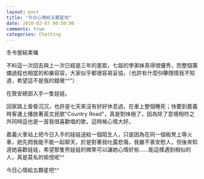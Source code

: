 ```yaml
---
layout: post
title: "今日心情給五顆星吧"
date: 2010-02-07 00:50:00
comments: true
categories: Chatting
---
```

<p>冬令營結束囉</p><p>不料這一次回去與上一次已經是三年的差距，七屆的學弟妹真得很優秀，而整個籌備過程也相當的和樂容容，大家似乎都很容易妥協，（也許有什麼<s>引擎</s>隱情我不知道，希望這不是我的錯覺^^"）</p><p>在敦安總部入手一隻娃娃。</p><p>回家路上昏昏沉沉，也許是七天來沒有好好休息過，在車上整個睡死；快要到嘉義時客運上播放著英文民歌"Country Road"，真是對味極了，因為除了意境相符之外同時這也是一首我很喜歡唱的歌，這時候心情大好。</p><p>嘉義火車站上把今日入手的娃娃送給一個陌生人，只是因為在同一個板凳上等火車，她先問我能不能一起聊天，於是對著我吐露悲傷，我雖不善安慰人，但後來知道她喜歡娃娃，希望那隻熊娃娃的微笑可以讓她心情好些......能這樣遇到相似的人，真是莫名的愉悅呢^^</p><p>今日心情給五顆星吧^^</p>
